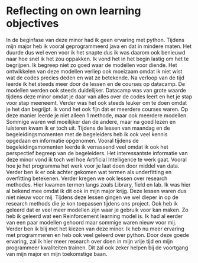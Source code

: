 # Reflecting on own learning objectives

In de beginfase van deze minor had ik geen ervaring met python. Tijdens mijn major heb ik vooral geprogrammeerd java en dat in mindere maten. Het duurde dus wel even voor ik het snapte dus ik was daarom ook benieuwd naar hoe snel ik het zou oppakken.
Ik vond het in het begin lastig om het te begrijpen. Ik begreep niet zo goed waar de modellen voor diende. Het ontwikkelen van deze modellen verliep ook moeizaam omdat ik niet wist wat de codes precies deden en wat ze betekende. Na verloop van de tijd leerde ik het steeds meer door de lessen en de courses op datacamp. De modellen werden ook steeds duidelijker. Datacamp was van grote waarde tijdens deze minor omdat je daar van alles over de codes leert en het je stap voor stap meeneemt. Verder was het ook steeds leuker om te doen omdat je het dan begrijpt. Ik vond het ook fijn dat er meerdere courses waren. Op deze manier leerde je niet alleen 1 methode, maar ook meerdere modellen. Sommige waren wel moeilijker dan de andere, maar na goed lezen en luisteren kwam ik er toch uit.
Tijdens de lessen van maandag en de begeleidingsmomenten met de begeleiders heb ik ook veel kennis opgedaan en informatie opgenomen. Vooral tijdens de begeleidingsmomenten leerde ik verrassend veel omdat ik ook het perspectief begreep van de begeleiders. Het interessantste informatie van deze minor vond ik toch wel hoe Artificial Intelligence te werk gaat. Vooral hoe je het programma het werk voor je laat doen door middel van data. Verder ben ik er ook achter gekomen wat termen als underfitting en overfitting betekenen.
Verder kregen we ook lessen over research methodes. Hier kwamen termen langs zoals Library, field en lab. Ik was hier al bekend mee omdat ik dit ook in mijn major krijg. Deze lessen waren dus niet nieuw voor mij. Tijdens deze lessen gingen we wel dieper in op de research methods die je kon toepassen tijdens ons project.
Ook heb ik geleerd dat er veel meer modellen zijn waar je gebruik voor kan maken. Zo heb ik geleerd wat een Reinforcement learning model is. Ik had al eerder van een paar modellen gehoord maar sommige waren nieuw voor mij. Verder ben ik blij met het kiezen van deze minor. Ik heb nu meer ervaring met programmeren en heb ook veel geleerd over python. Door deze goede ervaring, zal ik hier meer research over doen in mijn vrije tijd en mijn programmeer kwaliteiten trainen. Dit zal ook zeker helpen bij de voortgang van mijn major en mijn toekomstige baan.
